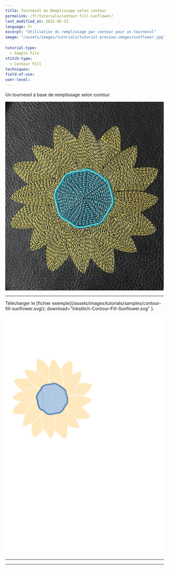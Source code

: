 ```yaml
---
title: Tournesol en Remplissage selon contour
permalink: /fr/tutorials/contour-fill-sunflower/
last_modified_at: 2022-05-23
language: fr
excerpt: "Utilisation du remplissage par contour pour un tournesol"
image: "/assets/images/tutorials/tutorial-preview-images/sunflower.jpg"

tutorial-type:
  - Sample File
stitch-type: 
  - Contour Fill
techniques:
field-of-use:
user-level: 
---
```

 Un tournesol à base de remplissage selon contour
 
![Contour Fill](/assets/images/tutorials/tutorial-preview-images/sunflower.jpg)


<hr>
Télécharger le [fichier exemple](/assets/images/tutorials/samples/contour-fill-sunflower.svg){: download="Inkstitch-Contour-Fill-Sunflower.svg" }. 

![Contour Fill File](/assets/images/tutorials/samples/contour-fill-sunflower.svg)




<hr>

<hr>
